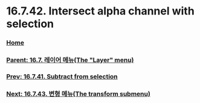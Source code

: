 # 16.7.42. Intersect alpha channel with selection

### [Home](./00-home.md)
### [Parent: 16.7. 레이어 메뉴(The "Layer" menu)](./16-07-00-the-layer-menu.md)
### [Prev: 16.7.41. Subtract from selection](./16-07-41-subtract-from-selection.md)
### [Next: 16.7.43. 변형 메뉴(The transform submenu)](./16-07-43-the-transform-submenu.md)
